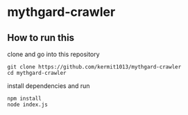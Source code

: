 # mythgard-crawler

## How to run this

clone and go into this repository

```
git clone https://github.com/kermit1013/mythgard-crawler
cd mythgard-crawler
```

install dependencies and run

```
npm install
node index.js
```
